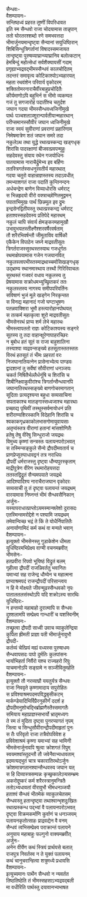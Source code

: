 सैन्धवः-  
वैशम्पायनः-  
सन्तिष्ठध्वं प्रहरत तूष्णीं विपरिधावत  
इति स्म सैन्धवो राजा चोदयामास तान्नृपान्  
ततो घोरतरश्शब्दो रणे समभवत्तदा  
भीमार्जुनयमान्दृष्ट्वा सैन्यानां सयुधिष्ठिरान्  
शिबिसिन्धुत्रिगर्तानां विषादस्समजायत  
तान्दृष्ट्वा पुरुषव्याघ्रान्व्याघ्रानिव बलोत्कटान्  
हेमबिन्दुं महोत्सेधां सर्वशैक्यायसीं गदाम्  
प्रगृह्याभ्यद्रवद्भीमस्सैन्धवं कालचोदितम्  
तदन्तरं समावृत्य कोटिकाश्योऽभ्यहारयत्  
महता रथवंशेन परिवार्य वृकोदरम्  
शक्तितोमरनाराचैर्वीरबाहुप्रचोदितैः  
कीर्यमाणोऽपि बहुभिर्न स भीमो व्यकम्पत  
गजं तु सगजारोहं पदातींश्च चतुर्दश  
जघान गदया भीमस्सैन्धवध्वजिनीमुखे  
पार्थः पञ्चशताञ्शूरान्पार्वतीयान्महारथान्  
परीप्समानस्सौवीरं जघान ध्वजिनीमुखे  
राजा स्वयं सुवीराणां प्रवराणां प्रहारिणाम्  
निमेषमात्रेण शतं जघान समरे तदा  
नकुलेऽथ तथा युद्धे रथात्प्रस्कन्द्य खड्गधृक्  
शिरांसि पादरक्षाणां बीजवत्प्रवपन्मुहुः  
सहदेवस्तु संयाय रथेन गजयोधिनः  
पातयामास नाराचैर्द्रुमेभ्य इव बर्हिणः  
ततस्त्रिगर्तस्सधनुरवतीर्य महारथात्  
गदया चतुरो वाहान्राज्ञस्तस्य तदाऽवधीत्  
तमभ्याशगतं राजा पदातिं कुन्तिनन्दनः  
अर्धचन्द्रेण बाणेन विव्याधोरसि धर्मराट्  
स भिन्नहृदयो वीरो वक्त्राच्छोणितमुद्वमन्  
पपाताभिमुखः पार्थं छिन्नमूल इव द्रुमः  
इन्द्रसेनद्वितीयस्तु रथात्प्रस्कन्द्य धर्मराट्  
हताश्वस्सहदेवस्य प्रतिपेदे महारथम्  
नकुलं चापि संवार्य क्षेमङ्करमहामुखौ  
उभावुभयतस्तीक्ष्णैश्शरवर्षैरवर्षताम्  
तौ शरैरभिवर्षन्तौ जीमूताविव वार्षिकौ  
एकैकेन विपाठेन जघ्ने माद्रवतीसुतः  
त्रिगर्तराजस्सुरथस्तस्याथ गजधूर्गतः  
रथमाक्षेपयामास गजेन गजयानवित्  
नकुलस्त्वपभीस्तस्माद्रथाच्चर्मासिखङ्गधृक्  
उद्भ्राम्य स्थानमास्थाय तस्थौ गिरिरिवाचलः  
सुरथस्तं गजवरं वधाय नकुलस्य तु  
प्रेषयामास सक्रोधमभ्युच्छ्रितकरं ततः  
नकुलस्तस्य नागस्य समीपपरिवर्तिनः  
सविषाणं भुजं मूले खड्गेन निरकृन्तत  
स विनद्य महानादं गजो घण्टाभूषणः  
पतन्नवाक्शिरा भूमौ हस्त्यारोहानपोथयत्  
स तत्कर्म महत्कृत्वा शूरो माद्रवतीसुतः  
भीमसेनरथं प्राप्य शर्म लेभे महारथः  
भीमस्त्वापततो राज्ञः कोटिकाश्यस्य सङ्गरे  
सूतस्य तु तदा वाहान्क्षुरेणापाहरच्छिरः  
न बुबोध हतं सूतं स राजा बाहुशालिना  
तस्याश्वा व्यद्रवन्सङ्ख्ये हतसूतास्ततस्ततः  
विरथं हतसूतं तं भीमः प्रहरतां वरः  
निजघानातियत्नेन प्रासेनाभ्येत्य पाण्डवः  
द्वादशानां तु सर्वेषां सौवीराणां धनञ्जयः  
चकर्त निषितैर्भल्लैर्धनूंषि च शिरांसि च  
शिबीनिक्ष्वाकुवीरांश्च त्रिगर्तान्सैन्धवानपि  
जघानातिरथस्सङ्ख्ये बाणगोचरमागतान्  
सूदिताः प्रत्यदृश्यन्त बहुधा सव्यसाचिना  
सपताकाश्च मातङ्गास्सध्वजाश्च महारथाः  
प्रच्छाद्य पृथिवीं तस्थुस्सर्वमायोधनं प्रति  
शरीराण्यशिरस्कानि विदेहानि शिरांसि च  
श्वकाकगृध्रकाकोलभासगोमायुवायसाः  
अतृप्यंस्तत्र वीराणां हतानां मांसशोणितैः  
हतेषु तेषु वीरेषु सिन्धुराजो जयद्रथः  
विमुच्य कृष्णां सन्त्रस्तः पलायनपरोऽभवत्  
स तस्मिन्सङ्कुले सैन्ये द्रौपदीमवतार्य च  
प्राणप्रेप्सुरुपाधावद्वनं तत्र नराधिपः  
द्रौपदीं धर्मराजस्तु दृष्ट्वा धौम्यपुरस्कृताम्  
माद्रीपुत्रेण वीरेण रथमारोहयत्तदा  
ततस्तद्विद्रुतं सैन्यमपयाते जयद्रथे  
आदिश्यादिश्य नाराचैराजघान वृकोदरः  
सव्यसाची तु तं दृष्ट्वा पलायन्तं जयद्रथम्  
वारयामास निघ्नन्तं भीमं सैन्धवसैनिकान्  
अर्जुनः-  
यस्यापराधात्प्राप्तोऽयमस्मान्क्लेशो दुरासदः  
एतस्मिन्समरोद्देशे न पश्यामि जयद्रथम्  
तमेवान्विच्छ भद्रं ते किं ते योधैर्निपातितैः  
अनार्याणामिदं कर्म कथं वा मन्यते भवान्  
वैशम्पायनः-  
इत्युक्तो भीमसेनस्तु गुडाकेशेन धीमता  
युधिष्ठिरमभिप्रेक्ष्य वाग्मी वचनमब्रवीत्  
भीमसेनः-  
हतप्रवीरा रिपवो भूयिष्ठं विद्रुतं बलम्  
गृहीत्वा द्रौपदीं राजन्निवर्ततु भवानितः  
यमाभ्यां सह राजेन्द्र धौम्येन च महात्मना  
प्राप्याश्रमपदं राजन्द्रौपदीं परिसान्त्वय  
न हि मे मोक्ष्यते जीवन्मूढस्सैन्धवको नृपः  
पातालतलसंस्थोऽपि यदि शक्रोऽस्य सारथिः  
युधिष्ठिरः-  
न हन्तव्यो महाबाहो दुरात्मापि स सैन्धवः  
दुश्शलामपि सम्प्रेक्ष्य गान्धारीं च यशस्विनीम्  
वैशम्पायनः-  
तच्छ्रुत्वा द्रौपदी साध्वी उवाच व्याकुलेन्द्रिया  
कुपिता ह्रीमती प्राज्ञा पती भीमार्जुनावुभौ  
द्रौपदी-  
कर्तव्यं चेत्प्रियं मह्यं वध्यस्स पुरुषाधमः  
सैन्धवापसदः पापो दुर्मतिः कुलपांसनः  
भार्याभिहर्ता निर्वैरो यश्च राज्यहरो रिपुः  
याचमानोऽपि सङ्ग्रामे न सञ्जीवितुमर्हति  
वैशम्पायनः-  
इत्युक्तौ तौ नरव्याघ्रौ ययतुर्यत्र सैन्धवः  
राजा निववृते कृष्णामादाय सपुरोहितः  
स प्रविश्याश्रमपदमपविद्धबृसीकटम्  
मार्कण्डेयादिभिर्विप्रैरनुकीर्णं ददर्श ह  
द्रौपदीमनुशोचद्भिर्ब्राह्मणैस्तैस्समागतैः  
समियाय महाप्राज्ञस्सभार्यो भ्रातृमध्यगः  
ते स्म तं मुदिता दृष्ट्वा पुनरप्यागतं नृपम्  
जित्वा च सिन्धुसौवीरान्द्रौपदीमाहृतां पुनः  
स तैः परिवृतो राजा तत्रैवोपविवेश ह  
प्रविवेशाश्रमं कृष्णा यमाभ्यां सह भामिनी  
भीमसेनार्जुनावपि श्रुत्वा क्रोशगतं रिपुम्  
स्वयमश्वांस्तुदन्तौ तौ जवेनैवाभ्यधावताम्  
इदमत्यद्भुतं चात्र चकारातिरथोऽर्जुनः  
क्रोशमात्रगतानश्वान्सैन्धवस्य जघान यत्  
स हि दिव्यास्त्रसम्पन्नः कृच्छ्रकालेऽप्यसम्भ्रमः  
अकरोद्दुष्करं कर्म शरैरस्त्रानुमन्त्रितैः  
ततोऽभ्यधावतां वीरावुभौ भीमधनञ्जयौ  
हताश्वं सैन्धवं भीतमेकं व्याकुलचेतसम्  
सैन्धवस्तु हतान्दृष्ट्वा तथाश्वान्भृशदुःखितः  
रथात्प्रस्कन्ध पद्भ्यां वै पलायनपरोऽभवत्  
दृष्ट्वा विक्रमकर्माणि कुर्वाणं च धनञ्जयम्  
पलायनकृतोत्साहः प्राद्रवद्येन वै वनम्  
सैन्धवं त्वभिसम्प्रेक्ष्य पराक्रान्तं पलायने  
अनुयाय महाबाहुः फल्गुनो वाक्यमब्रवीत्  
अर्जुनः-  
अनेन वीर्येण कथं स्त्रियं प्रार्थयसे बलात्  
राजपुत्र निवर्तस्व न ते युक्तं पलायनम्  
कथं चानुचरान्हित्वा शत्रुमध्ये प्रधावसि  
वैशम्पायनः-  
इत्युच्यमानः पार्थेन सैन्धवो न न्यवर्तत  
तिष्ठतिष्ठेति तं भीमस्सहसाऽभ्यद्रवद्बली  
मा वधीरिति पार्थस्तु दयावानभ्यभाषत  
